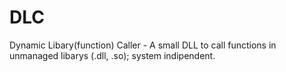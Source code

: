 DLC
===

Dynamic Libary(function) Caller - A small DLL to call functions in unmanaged libarys (.dll, .so); system indipendent.
